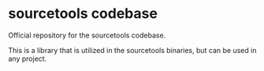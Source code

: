 <h1>sourcetools codebase</h1>
<p>Official repository for the sourcetools codebase.</p>
<p>This is a library that is utilized in the sourcetools binaries, but can be used in any project.</p>
